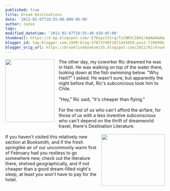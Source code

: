 ```yaml
---
published: true
title: Dream Destinations
date: '2012-02-07T10:55:00.000-05:00'
author: Jodie
tags: 
modified_datetime: '2012-02-07T10:55:40.420-05:00'
thumbnail: https://4.bp.blogspot.com/-E7Dxpz1V2rg/TzCNRVCZA6I/AAAAAAAAAVE/wpSaCUT30wQ/s72-c/untitled.png
blogger_id: tag:blogger.com,1999:blog-5767374071871443859.post-7190996233494652964
blogger_orig_url: https://brooklinebooksmith.blogspot.com/2012/02/dream-destinations.html
---
```


<a href="https://4.bp.blogspot.com/-E7Dxpz1V2rg/TzCNRVCZA6I/AAAAAAAAAVE/wpSaCUT30wQ/s1600/untitled.png" imageanchor="1" style="clear: left; float: left; margin-bottom: 1em; margin-right: 1em;"><img border="0" height="200" src="https://4.bp.blogspot.com/-E7Dxpz1V2rg/TzCNRVCZA6I/AAAAAAAAAVE/wpSaCUT30wQ/s200/untitled.png" width="155" /></a>The other day, my coworker Ric dreamed he was in Haiti. He was walking on top of the water there, looking down at the fish swimming below. "Why Haiti?" I asked. He wasn't sure, but apparently the night before that, Ric's subconcious took him to Chile.<br /><br />"Hey," Ric said,&nbsp;"it's cheaper than flying."<br /><br />For the rest of us who can't afford the airfare, for those of us with a less inventive subconscious who can't depend on the thrift of&nbsp;dreamworld travel, there's Destination Literature.<br /><br /><a href="https://4.bp.blogspot.com/-JKZcVKVLnF8/Ty6p1MLgeqI/AAAAAAAAAU8/zPkYfAyG8ZU/s1600/mauritius.jpg" imageanchor="1" style="clear: right; float: right; margin-bottom: 1em; margin-left: 1em;"><img border="0" height="164" src="https://4.bp.blogspot.com/-JKZcVKVLnF8/Ty6p1MLgeqI/AAAAAAAAAU8/zPkYfAyG8ZU/s200/mauritius.jpg" width="200" /></a>If you haven't visited this relatively new section at Booksmith, and if the fresh springlike air of our uncommonly warm first of February&nbsp;had you restless to go somewhere new, check out the literature there, shelved geographically, and if not cheaper than a good dream-filled night's sleep, at least you won't have to pay for the hotel.<br /><br />